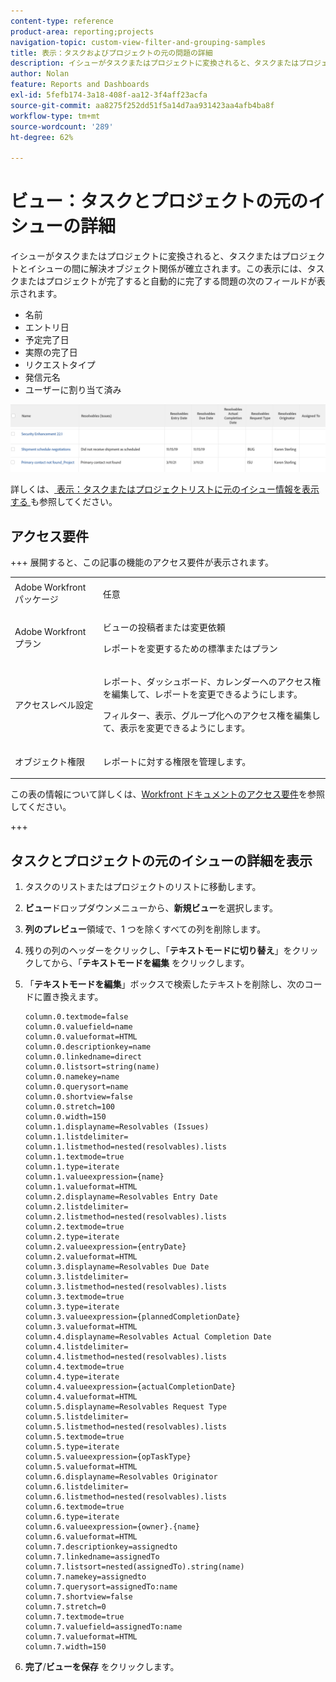 ```yaml
---
content-type: reference
product-area: reporting;projects
navigation-topic: custom-view-filter-and-grouping-samples
title: 表示：タスクおよびプロジェクトの元の問題の詳細
description: イシューがタスクまたはプロジェクトに変換されると、タスクまたはプロジェクトとイシューの間に解決オブジェクト関係が確立されます。このビューには、タスクまたはプロジェクトが完了すると自動的に完了するイシューのフィールドが表示されます。
author: Nolan
feature: Reports and Dashboards
exl-id: 5fefb174-3a18-408f-aa12-3f4aff23acfa
source-git-commit: aa8275f252dd51f5a14d7aa931423aa4afb4ba8f
workflow-type: tm+mt
source-wordcount: '289'
ht-degree: 62%

---
```


# ビュー：タスクとプロジェクトの元のイシューの詳細

<!--Audited: 11/2024-->

イシューがタスクまたはプロジェクトに変換されると、タスクまたはプロジェクトとイシューの間に解決オブジェクト関係が確立されます。この表示には、タスクまたはプロジェクトが完了すると自動的に完了する問題の次のフィールドが表示されます。

* 名前
* エントリ日
* 予定完了日
* 実際の完了日
* リクエストタイプ
* 発信元名
* ユーザーに割り当て済み

![task_with_resolving_issue_fields.png](assets/task-with-resolving-issue-fields-350x38.png)

詳しくは、[ 表示：タスクまたはプロジェクトリストに元のイシュー情報を表示する ](../../../reports-and-dashboards/reports/custom-view-filter-grouping-samples/view-display-original-issue-info-task-project-list.md) も参照してください。

## アクセス要件

+++ 展開すると、この記事の機能のアクセス要件が表示されます。

<table style="table-layout:auto"> 
 <col> 
 <col> 
 <tbody> 
  <tr> 
   <td role="rowheader">Adobe Workfront パッケージ</td> 
   <td> <p>任意</p> </td> 
  </tr> 
  <tr> 
   <td role="rowheader">Adobe Workfront プラン</td> 
   <td> 
   <p>ビューの投稿者または変更依頼 </p>
   <p>レポートを変更するための標準またはプラン</p>
  </tr> 
  <tr> 
   <td role="rowheader">アクセスレベル設定</td> 
   <td> <p>レポート、ダッシュボード、カレンダーへのアクセス権を編集して、レポートを変更できるようにします。</p> <p>フィルター、表示、グループ化へのアクセス権を編集して、表示を変更できるようにします。</p> </td> 
  </tr> 
  <tr> 
   <td role="rowheader">オブジェクト権限</td> 
   <td> <p>レポートに対する権限を管理します。</p>  </td> 
  </tr> 
 </tbody> 
</table>

この表の情報について詳しくは、[Workfront ドキュメントのアクセス要件](/help/quicksilver/administration-and-setup/add-users/access-levels-and-object-permissions/access-level-requirements-in-documentation.md)を参照してください。


+++

## タスクとプロジェクトの元のイシューの詳細を表示

1. タスクのリストまたはプロジェクトのリストに移動します。
1. **ビュー**&#x200B;ドロップダウンメニューから、**新規ビュー**&#x200B;を選択します。
1. **列のプレビュー**&#x200B;領域で、1 つを除くすべての列を削除します。
1. 残りの列のヘッダーをクリックし、「**テキストモードに切り替え**」をクリックしてから、「**テキストモードを編集** をクリックします。
1. 「**テキストモードを編集**」ボックスで検索したテキストを削除し、次のコードに置き換えます。

   ```
   column.0.textmode=false
   column.0.valuefield=name
   column.0.valueformat=HTML
   column.0.descriptionkey=name
   column.0.linkedname=direct
   column.0.listsort=string(name)
   column.0.namekey=name
   column.0.querysort=name
   column.0.shortview=false
   column.0.stretch=100
   column.0.width=150
   column.1.displayname=Resolvables (Issues)
   column.1.listdelimiter=
   column.1.listmethod=nested(resolvables).lists
   column.1.textmode=true
   column.1.type=iterate
   column.1.valueexpression={name}
   column.1.valueformat=HTML
   column.2.displayname=Resolvables Entry Date
   column.2.listdelimiter=
   column.2.listmethod=nested(resolvables).lists
   column.2.textmode=true
   column.2.type=iterate
   column.2.valueexpression={entryDate}
   column.2.valueformat=HTML
   column.3.displayname=Resolvables Due Date
   column.3.listdelimiter=
   column.3.listmethod=nested(resolvables).lists
   column.3.textmode=true
   column.3.type=iterate
   column.3.valueexpression={plannedCompletionDate}
   column.3.valueformat=HTML
   column.4.displayname=Resolvables Actual Completion Date
   column.4.listdelimiter=
   column.4.listmethod=nested(resolvables).lists
   column.4.textmode=true
   column.4.type=iterate
   column.4.valueexpression={actualCompletionDate}
   column.4.valueformat=HTML
   column.5.displayname=Resolvables Request Type
   column.5.listdelimiter=
   column.5.listmethod=nested(resolvables).lists
   column.5.textmode=true
   column.5.type=iterate
   column.5.valueexpression={opTaskType}
   column.5.valueformat=HTML
   column.6.displayname=Resolvables Originator
   column.6.listdelimiter=
   column.6.listmethod=nested(resolvables).lists
   column.6.textmode=true
   column.6.type=iterate
   column.6.valueexpression={owner}.{name}
   column.6.valueformat=HTML
   column.7.descriptionkey=assignedto
   column.7.linkedname=assignedTo
   column.7.listsort=nested(assignedTo).string(name)
   column.7.namekey=assignedto
   column.7.querysort=assignedTo:name
   column.7.shortview=false
   column.7.stretch=0
   column.7.textmode=true
   column.7.valuefield=assignedTo:name
   column.7.valueformat=HTML
   column.7.width=150
   ```

1. **完了**/**ビューを保存** をクリックします。
